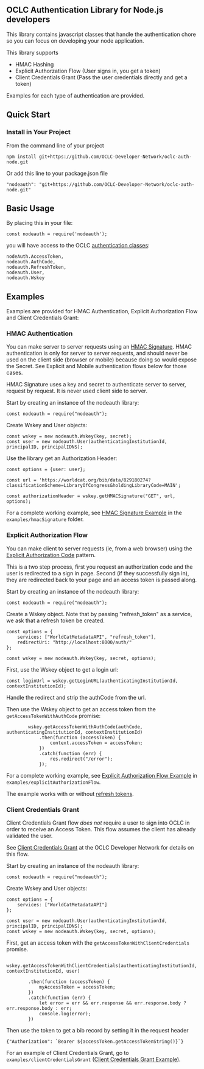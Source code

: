 ## OCLC Authentication Library for Node.js developers

This library contains javascript classes that handle the authentication chore so you can focus on developing your node application.

This library supports

* HMAC Hashing
* Explicit Authorzation Flow (User signs in, you get a token)
* Client Credentials Grant (Pass the user credentials directly and get a token)

Examples for each type of authentication are provided.

## Quick Start

### Install in Your Project

From the command line of your project

```
npm install git+https://github.com/OCLC-Developer-Network/oclc-auth-node.git
```

Or add this line to your package.json file

```
"nodeauth": "git+https://github.com/OCLC-Developer-Network/oclc-auth-node.git"
```

## Basic Usage

By placing this in your file:

```
const nodeauth = require('nodeauth');
```

you will have access to the OCLC [authentication classes](src):

```
nodeAuth.AccessToken,
nodeauth.AuthCode,
nodeauth.RefreshToken,
nodeauth.User,
nodeauth.Wskey
```

## Examples

Examples are provided for HMAC Authentication, Explicit Authorization Flow and Client Credentials Grant:

### HMAC Authentication

You can make server to server requests using an [HMAC Signature](https://www.oclc.org/developer/develop/authentication/hmac-signature.en.html). HMAC authentication is only for server to server requests, and should never be used on the client side (browser or mobile) because doing so would expose the Secret. See Explicit and Mobile authentication flows below for those cases.

HMAC Signature uses a key and secret to authenticate server to server, request by request. It is never used client side to server.

Start by creating an instance of the nodeauth library:

```
const nodeauth = require("nodeauth");
```

Create Wskey and User objects:

```
const wskey = new nodeauth.Wskey(key, secret);
const user = new nodeauth.User(authenticatingInstitutionId, principalID, principalIDNS);
```

Use the library get an Authorization Header:

```
const options = {user: user};

const url = 'https://worldcat.org/bib/data/829180274?classificationScheme=LibraryOfCongress&holdingLibraryCode=MAIN';

const authorizationHeader = wskey.getHMACSignature("GET", url, options);
```

For a complete working example, see [HMAC Signature Example](examples/hmacSignature/README.md) in the  ```examples/hmacSignature``` folder.

### Explicit Authorization Flow

You can make client to server requests (ie, from a web browser) using the [Explicit Authorization Code](https://www.oclc.org/developer/develop/authentication/access-tokens/explicit-authorization-code.en.html) pattern.

This is a two step process, first you request an authorization code and the user is redirected to a sign in page. Second (if they successfully sign in), they are redirected back to your page and an access token is passed along.

Start by creating an instance of the nodeauth library:

```
const nodeauth = require("nodeauth");
```

Create a Wskey object. Note that by passing "refresh_token" as a service, we ask that a refresh token be created.

```
const options = {
    services: ["WorldCatMetadataAPI", "refresh_token"],
    redirectUri: "http://localhost:8000/auth/"
};

const wskey = new nodeauth.Wskey(key, secret, options);
```

First, use the Wskey object to get a login url:

```
const loginUrl = wskey.getLoginURL(authenticatingInstitutionId, contextInstitutionId);
```

Handle the redirect and strip the authCode from the url.

Then use the Wskey object to get an access token from the ```getAccessTokenWithAuthCode``` promise:

```
        wskey.getAccessTokenWithAuthCode(authCode, authenticatingInstitutionId, contextInstitutionId)
            .then(function (accessToken) {
                context.accessToken = accessToken;
            })
            .catch(function (err) {
                res.redirect("/error");
            });
```


For a complete working example, see [Explicit Authorization Flow Example](examples/explicitAuthorizationFlow/README.md) in ```examples/explicitAuthorizationFlow```.

The example works with or without [refresh tokens](https://www.oclc.org/developer/develop/authentication/access-tokens/refresh-token.en.html).

### Client Credentials Grant

Client Credentials Grant flow *does not* require a user to sign into OCLC in order to receive an Access Token. This flow assumes the client has already validated the user.

See [Client Credentials Grant](https://www.oclc.org/developer/develop/authentication/access-tokens/client-credentials-grant.en.html) at the OCLC Developer Network for details on this flow.

Start by creating an instance of the nodeauth library:

```
const nodeauth = require("nodeauth");
```

Create Wskey and User objects:

```
const options = {
    services: ["WorldCatMetadataAPI"]
};

const user = new nodeauth.User(authenticatingInstitutionId, principalID, principalIDNS);
const wskey = new nodeauth.Wskey(key, secret, options);
```

First, get an access token with the ```getAccessTokenWithClientCredentials``` promise.

```
    wskey.getAccessTokenWithClientCredentials(authenticatingInstitutionId, contextInstitutionId, user)

        .then(function (accessToken) {
            myAccessToken = accessToken;
        })
        .catch(function (err) {
            let error = err && err.response && err.response.body ? err.response.body : err;
            console.log(error);
        })
```

Then use the token to get a bib record by setting it in the request header

```
{"Authorization": `Bearer ${accessToken.getAccessTokenString()}`}
```

For an example of Client Credentials Grant, go to ```examples/clientCredentialsGrant``` ([Client Credentials Grant Example](examples/clientCredentialsGrant/README.md)).


